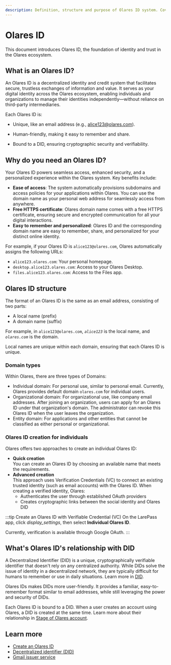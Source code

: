 ```yaml
---
description: Definition, structure and purpose of Olares ID system. Covers personal ID types, domain categories and relationship principles with decentralized identifiers (DID).
---
```

# Olares ID

This document introduces Olares ID, the foundation of identity and trust in the Olares ecosystem.

## What is an Olares ID?

An Olares ID is a decentralized identity and credit system that facilitates secure, trustless exchanges of information and value. It serves as your digital identity across the Olares ecosystem, enabling individuals and organizations to manage their identities independently—without reliance on third-party intermediaries.

Each Olares ID is:

- Unique, like an email address (e.g., alice123@olares.com).

- Human-friendly, making it easy to remember and share.

- Bound to a DID, ensuring cryptographic security and verifiability.
 
## Why do you need an Olares ID?

Your Olares ID powers seamless access, enhanced security, and a personalized experience within the Olares system. Key benefits include:

* **Ease of access**: The system automatically provisions subdomains and access policies for your applications within Olares. You can use the domain name as your personal web address for seamlessly access from anywhere.
* **Free HTTPS certificate**: Olares domain name comes with a free HTTPS certificate, ensuring secure and encrypted communication for all your digital interactions.
* **Easy to remember and personalized**: Olares ID and the corresponding domain name are easy to remember, share, and personalized for your distinct online identity.

For example, if your Olares ID is `alice123@olares.com`, Olares automatically assigns the following URLs:
- `alice123.olares.com`: Your personal homepage.
- `desktop.alice123.olares.com`: Access to your Olares Desktop.
- `files.alice123.olares.com`: Access to the Files app.

## Olares ID structure
The format of an Olares ID is the same as an email address, consisting of two parts:
- A local name (prefix) 
- A domain name (suffix)

For example, in `alice123@olares.com`, *`alice123`* is the local name, and *`olares.com`* is the domain.

Local names are unique within each domain, ensuring that each Olares ID is unique.

### Domain types
Within Olares, there are three types of Domains:

* Individual domain: For personal use, similar to personal email. Currently, Olares provides default domain `olares.com` for individual users.
* Organizational domain: For organizational use, like company email addresses. After joining an organization, users can apply for an Olares ID under that organization's domain. The administrator can revoke this Olares ID when the user leaves the organization.
* Entity domain: For applications and other entities that cannot be classified as either personal or organizational.

### Olares ID creation for individuals
Olares offers two approaches to create an individual Olares ID:
- **Quick creation**<br>You can create an Olares ID by choosing an available name that meets the requirements.
- **Advanced creation**<br>
This approach uses Verification Credentials (VC) to connect an existing trusted identity (such as email accounts) with the Olares ID. 
When creating a verified identity, Olares:
   * Authenticates the user through established OAuth providers
   * Creates cryptographic links between the social identity and Olares DID

:::tip Create an Olares ID with Verifiable Credential (VC)
On the LarePass app, click <i class="material-symbols-outlined">display_settings</i>, then select **Individual Olares ID**. 

Currently, verification is available through Google OAuth.
:::

## What's Olares ID's relationship with DID
A Decentralized Identifier (DID) is a unique, cryptographically verifiable identifier that doesn't rely on any centralized authority. While DIDs solve the issue of identity in a decentralized network, they are typically difficult for humans to remember or use in daily situations. Learn more in [DID](did.md).

Olares IDs makes DIDs more user-friendly. It provides a familiar, easy-to-remember format similar to email addresses, while still leveraging the power and security of DIDs.

Each Olares ID is bound to a DID. When a user creates an account using Olares, a DID is created at the same time. Learn more about their relationship in [Stage of Olares account](./account#understand-the-stage-of-account).

## Learn more

* [Create an Olares ID](../get-started/create-olares-id)
* [Decentralized identifier (DID)](did.md)
* [Gmail issuer service](https://docs.snowinning.com/verifiable-credential/terminus-name.html#gmail-issuer-service)

